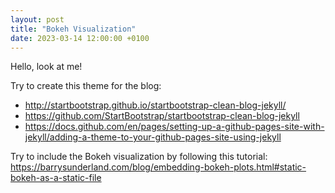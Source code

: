 ```yaml
---
layout: post
title: "Bokeh Visualization"
date: 2023-03-14 12:00:00 +0100
---
```

Hello, look at me!

Try to create this theme for the blog:
- http://startbootstrap.github.io/startbootstrap-clean-blog-jekyll/
- https://github.com/StartBootstrap/startbootstrap-clean-blog-jekyll
- https://docs.github.com/en/pages/setting-up-a-github-pages-site-with-jekyll/adding-a-theme-to-your-github-pages-site-using-jekyll

Try to include the Bokeh visualization by following this tutorial:
https://barrysunderland.com/blog/embedding-bokeh-plots.html#static-bokeh-as-a-static-file
